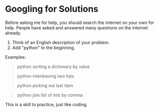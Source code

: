 # Googling for Solutions
Before asking me for help, you should search the internet on your own for help.
People have asked and answered many questions on the internet already.

1. Think of an English description of your problem.
1. Add "python" to the beginning.

Examples:

> python sorting a dictionary by value

> python interleaving two lists

> python picking out last item

> python join list of ints by comma

This is a skill to practice, just like coding.
